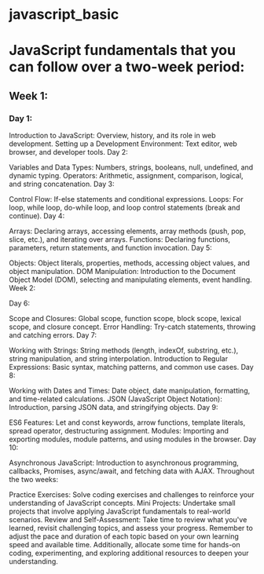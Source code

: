 # javascript_basic

# JavaScript fundamentals that you can follow over a two-week period:

## Week 1:

### Day 1:

Introduction to JavaScript: Overview, history, and its role in web development.
Setting up a Development Environment: Text editor, web browser, and developer tools.
Day 2:

Variables and Data Types: Numbers, strings, booleans, null, undefined, and dynamic typing.
Operators: Arithmetic, assignment, comparison, logical, and string concatenation.
Day 3:

Control Flow: If-else statements and conditional expressions.
Loops: For loop, while loop, do-while loop, and loop control statements (break and continue).
Day 4:

Arrays: Declaring arrays, accessing elements, array methods (push, pop, slice, etc.), and iterating over arrays.
Functions: Declaring functions, parameters, return statements, and function invocation.
Day 5:

Objects: Object literals, properties, methods, accessing object values, and object manipulation.
DOM Manipulation: Introduction to the Document Object Model (DOM), selecting and manipulating elements, event handling.
Week 2:

Day 6:

Scope and Closures: Global scope, function scope, block scope, lexical scope, and closure concept.
Error Handling: Try-catch statements, throwing and catching errors.
Day 7:

Working with Strings: String methods (length, indexOf, substring, etc.), string manipulation, and string interpolation.
Introduction to Regular Expressions: Basic syntax, matching patterns, and common use cases.
Day 8:

Working with Dates and Times: Date object, date manipulation, formatting, and time-related calculations.
JSON (JavaScript Object Notation): Introduction, parsing JSON data, and stringifying objects.
Day 9:

ES6 Features: Let and const keywords, arrow functions, template literals, spread operator, destructuring assignment.
Modules: Importing and exporting modules, module patterns, and using modules in the browser.
Day 10:

Asynchronous JavaScript: Introduction to asynchronous programming, callbacks, Promises, async/await, and fetching data with AJAX.
Throughout the two weeks:

Practice Exercises: Solve coding exercises and challenges to reinforce your understanding of JavaScript concepts.
Mini Projects: Undertake small projects that involve applying JavaScript fundamentals to real-world scenarios.
Review and Self-Assessment: Take time to review what you've learned, revisit challenging topics, and assess your progress.
Remember to adjust the pace and duration of each topic based on your own learning speed and available time. Additionally, allocate some time for hands-on coding, experimenting, and exploring additional resources to deepen your understanding.
